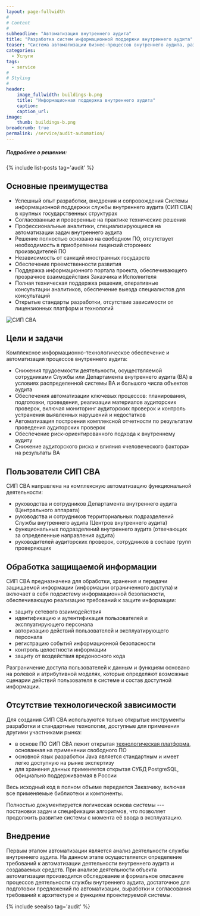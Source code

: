 ```yaml
---
layout: page-fullwidth
#
# Content
#
subheadline: "Автоматизация внутреннего аудита"
title: "Разработка систем информационной поддержки внутреннего аудита"
teaser: "Система автоматизации бизнес-процессов внутреннего аудита, разработанная на базе платформы открытого ПО, успешно эксплуатируется в одной из крупнейших финансовых структур России"
categories: 
  - Услуги
tags:
  - service
#
# Styling
#
header:
    image_fullwidth: buildings-b.png
    title: "Информационная поддержка внутреннего аудита"
    caption: 
    caption_url:
image:
    thumb: buildings-b.png
breadcrumb: true
permalink: /service/audit-automation/
---
```


<!--{: .t60 }-->

##### Подробнее о решении:
{% include list-posts tag='audit' %}

## Основные преимущества

- Успешный опыт разработки, внедрения и сопровождения Системы информационной поддержки службы внутреннего аудита (СИП СВА) в крупных государственных структурах
- Согласованные и проверенные на практике технические решения
- Профессиональные аналитики, специализирующиеся на автоматизации задач внутреннего аудита
- Решение полностью основано на свободном ПО, отсутствует необходимость в приобретении лицензий сторонних производителей ПО
- Независимость от санкций иностранных государств
- Обеспечение преемственности развития
- Поддержка информационного портала проекта, обеспечивающего прозрачное взаимодействия Заказчика и Исполнителя
- Полная техническая поддержка решения, оперативные консультации аналитиков, обеспечение выезда специалистов для консультаций
- Открытые стандарты разработки, отсутствие зависимости от лицензионных платформ и технологий

![СИП СВА][2]

## Цели и задачи

Комплексное информационно-технологическое обеспечение и автоматизация процессов внутреннего аудита:

- Снижения трудоемкости деятельности, осуществляемой сотрудниками Службы или Департамента внутреннего аудита (ВА) в условиях распределенной системы ВА и большого числа объектов аудита
- Обеспечения автоматизации ключевых процессов: планирования, подготовки, проведения, реализации материалов аудиторских проверок, включая мониторинг аудиторских проверок и контроль устранения выявленных нарушений и недостатков
- Автоматизация построения комплексной отчетности по результатам проведения аудиторских проверок
- Обеспечение риск-ориентированного подхода к внутреннему аудиту
- Снижение аудиторского риска и влияния «человеческого фактора» на результаты ВА

## Пользователи СИП СВА

СИП СВА направлена на комплексную автоматизацию функциональной деятельности:

- руководства и сотрудников Департамента внутреннего аудита (Центрального аппарата)
- руководства и сотрудников территориальных подразделений Службы внутреннего аудита (Центров внутреннего аудита)
- функциональных подразделений внутреннего аудита (отвечающих за определенные направления аудита)
- руководителей аудиторских проверок, сотрудников в составе групп проверяющих

## Обработка защищаемой информации

СИП СВА предназначена для обработки, хранения и передачи защищаемой информации (информации ограниченного доступа) и включает в себя подсистему информационной безопасности, обеспечивающую реализацию требований к защите информации:

- защиту сетевого взаимодействия
- идентификацию и аутентификация пользователей и эксплуатирующего персонала
- авторизацию действий пользователей и эксплуатирующего персонала
- регистрацию событий информационной безопасности
- контроль целостности информации
- защиту от воздействия вредоносного кода

Разграничение доступа пользователей к данным и функциям основано на ролевой и атрибутивной моделях, которые определяют возможные сценарии действий пользователя в системе и состав доступной информации.

<!--
## Архитектура

СИП СГА может быть реализована в централизованной или территориально-распределенной архитектурах.

Обеспечивается комплексная автоматизация деятельности сотрудников Службы внутреннего аудита компании вне зависимости от их территориального размещения.

В составе СИП СВА предусмотрены:

- функциональные подсистемы
- обеспечивающие подсистемы
- комплекс программно-технических средств
- подсистема информационной безопасности

Доступ пользователей к функциям СИП СВА осуществляется по технологии «тонкого клиента», с применением стандартного браузера (Internet Explorer, Firefox, Chrome, Safari).

АРМ пользователей может быть реализован как в стационарном, так и в мобильном (на основе защищенных ноутбуков) исполнении.
-->

## Отсутствие технологической зависимости

Для создания СИП СВА используются только открытые инструменты разработки и стандартные технологии, доступные для применения другими участниками рынка:

- в основе ПО СИП СВА лежит открытая [технологическая платформа][3], основанная на применении свободного ПО
- основной язык разработки Java является стандартным и имеет легко доступную на рынке экспертизу
- для хранения данных применяется открытая СУБД PostgreSQL, официально поддерживаемая в России

Весь исходный код в полном объеме передается Заказчику, включая все применяемые библиотеки и компоненты.

Полностью документируется логическая основа системы --- постановки задач и спецификации алгоритмов, что позволяет продолжить развитие системы с момента её ввода в эксплуатацию.

## Внедрение

Первым этапом автоматизации является анализ деятельности службы внутреннего
аудита.  На данном этапе осуществляется определение требований к
автоматизации деятельности внутреннего аудита и создаваемых средств.
При анализе деятельности объекта автоматизации производится
обследование и формальное описание процессов деятельности службы
внутреннего аудита, достаточное для подготовки предложений по
автоматизации, выработки и согласования требований к архитектуре и
функциям проектируемой системы.

{% include seealso tag='audit' %}

 
 [1]: /service/
 [2]: /images/collage.png
 [3]: /platform/
 [4]: #
 [5]: #
 [6]: #
 [7]: #
 [8]: #
 [9]: #
 [10]: #

